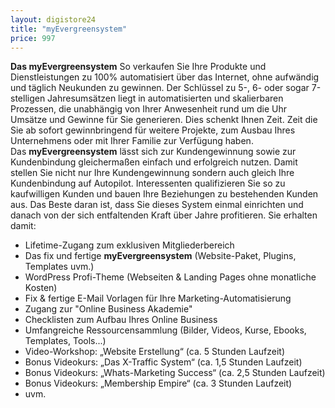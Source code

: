 ```yaml
---
layout: digistore24
title: "myEvergreensystem"
price: 997
---
```

<p><strong>Das myEvergreensystem</strong> So verkaufen Sie Ihre Produkte und Dienstleistungen zu 100% automatisiert &#xFC;ber das Internet, ohne aufw&#xE4;ndig und t&#xE4;glich Neukunden zu gewinnen. Der Schl&#xFC;ssel zu 5-, 6- oder sogar 7-stelligen Jahresums&#xE4;tzen liegt in automatisierten und skalierbaren Prozessen, die unabh&#xE4;ngig von Ihrer Anwesenheit rund um die Uhr Ums&#xE4;tze und Gewinne f&#xFC;r Sie generieren. Dies schenkt Ihnen Zeit. Zeit die Sie ab sofort gewinnbringend f&#xFC;r weitere Projekte, zum Ausbau Ihres Unternehmens oder mit Ihrer Familie zur Verf&#xFC;gung haben. Das&#xA0;<strong>myEvergreensystem</strong>&#xA0;l&#xE4;sst sich zur Kundengewinnung sowie zur Kundenbindung gleicherma&#xDF;en einfach und erfolgreich nutzen. Damit stellen Sie nicht nur Ihre Kundengewinnung sondern auch gleich Ihre Kundenbindung auf Autopilot. Interessenten qualifizieren Sie so zu kaufwilligen Kunden und bauen Ihre Beziehungen zu bestehenden Kunden aus. Das Beste daran ist, dass Sie dieses System einmal einrichten und danach von der sich entfaltenden Kraft &#xFC;ber Jahre profitieren. Sie erhalten damit:</p>
<ul><li>Lifetime-Zugang zum exklusiven Mitgliederbereich</li>
<li>Das fix und fertige&#xA0;<strong>myEvergreensystem</strong>&#xA0;(Website-Paket, Plugins, Templates uvm.)</li>
<li>WordPress Profi-Theme (Webseiten &amp; Landing Pages ohne monatliche Kosten)</li>
<li>Fix &amp; fertige E-Mail Vorlagen f&#xFC;r Ihre Marketing-Automatisierung</li>
<li>Zugang zur &quot;Online Business Akademie&quot;</li>
<li>Checklisten zum Aufbau Ihres Online Business</li>
<li>Umfangreiche Ressourcensammlung (Bilder, Videos, Kurse, Ebooks, Templates, Tools...)</li>
<li>Video-Workshop: &#x201E;Website Erstellung&#x201C; (ca. 5 Stunden Laufzeit)</li>
<li>Bonus Videokurs: &#x201E;Das X-Traffic System&#x201C; (ca. 1,5 Stunden Laufzeit)</li>
<li>Bonus Videokurs: &#x201E;Whats-Marketing Success&#x201C; (ca. 2,5 Stunden Laufzeit)</li>
<li>Bonus Videokurs: &#x201E;Membership Empire&#x201C; (ca. 3 Stunden Laufzeit)</li>
<li>uvm.</li>
</ul>